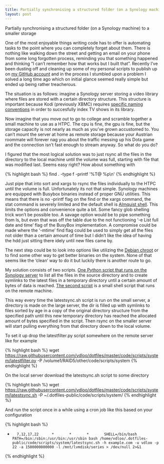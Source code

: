 ```yaml
---
title: Partially synchronising a structured folder (on a Synology machine) to a smaller storage
layout: post
---
```

Partially synchronising a structured folder (on a Synology machine) to
a smaller storage

One of the most enjoyable things writing code has to offer is automating
tasks to the point where you can completely forget about them. There is
nothing like walking down the street and getting an email on your phone
from some long forgotten process, reminding you that something happened
and thinking “I can’t remember how that works but I built that”. Recently
I’ve been dusting off and cleaning up some of my personal scripts to
publish up on [my GitHub account](https://github.com/vdloo) and in the
process I stumbled upon a problem I solved a long time ago which on
initial glance seemed really simple but ended up being rather treacherous. 

The situation is as follows: imagine a Synology server storing a video
library where files are stored with a certain directory structure. This
structure is important because Kodi (previously XBMC) requires [specific
naming conventions](http://kodi.wiki/view/Naming_video_files/TV_shows) in
order to succesfully index TV shows in its library. 

Now imagine that you move out to go to college and scramble together
a small machine to use as a HTPC. The cpu is fine, the gpu is fine, but
the storage capacity is not nearly as much as you’ve grown accustomed to.
You can’t mount the server at home as remote storage because your Austrian
roommate will forever nag you about the traffic messing up his Dota game
and the connection isn’t fast enough to stream anyway. So what do you do?

I figured that the most logical solution was to just rsync all the files
in the directory to the local machine until the volume was full, starting
with file that was modified last. Seems easy right? How about something
with 

{% highlight bash %}
find . -type f -printf '%T@ %p\n'
{% endhighlight %}

Just pipe that into sort and xargs to rsync the files individually to the
HTPC until the volume is full. Unfortunately its not that simple. Synology
machines are equipped with Busybox binaries instead of proper GNU
utilities. This means that there is no -printf flag on the find or the
xargs command, the stat command is severely limited and the default shell
is [Almquist shell](http://en.wikipedia.org/wiki/Almquist_shell). This
limits the options and convenience quite a bit. Some fancy glob shelling
trick won’t be possible too. A savage option would be to pipe something
from ls, but even that was off the table due to the not functioning ‘-e
List full date and time’  flag of the BusyBox implementation. A compromise
could be made where the ‘-mtime’ find flag could be used to simply get all
the files not older than a certain amount of time but I didn’t like the
idea of having the hdd just sitting there idely until new files came by.

The next step could be to look into options like utilizing the [Debian
chroot](http://www.mdevries.org/synology_debian_chroot.html) or to find
some other way to get better binaries on the system. None of that seems
like the ‘clean’ way to do it but luckily there is another route to go.

My solution consists of two scripts. [One Python script that runs on the
Synology
server](https://github.com/vdloo/dotfiles/blob/master/code/scripts/system/latestfilter.py)
to list all the files in the source directory and to create symlinks to
the latest files in a temporary directory until a certain amount of bytes
of data is reached. [The second
script](https://github.com/vdloo/dotfiles/blob/master/code/scripts/system/latestsync.sh)
is a small shell script that runs on the remote machine.

This way every time the latestsync.sh script is run on the small server,
a directory is made on the large server, the dir is filled up with
symlinks to files sorted by age in a copy of the original directory
structure from the specified path until this new temporary directory has
reached the allocated amount of bytes specified in the script. Then rsync
on the smaller server will start pulling everything from that directory
down to the local volume. 

To set it up drop the latestfilter.py script somewhere on the remote
server like for example

{% highlight bash %}
wget https://raw.githubusercontent.com/vdloo/dotfiles/master/code/scripts/system/latestfilter.py -P /volume1/RAID5/other/code/scripts/system
{% endhighlight %}

On the local server download the latestsync.sh script to some directory

{% highlight bash %}
wget https://raw.githubusercontent.com/vdloo/dotfiles/master/code/scripts/system/latestsync.sh -P ~/.dotfiles-public/code/scripts/system/
{% endhighlight %}

And run the script once in a while using a cron job like this based on
your configuration

{% highlight bash %}
*       7,12,17,22      *       *       *       SHELL=/bin/bash PATH=/bin:/sbin:/usr/bin:/usr/sbin bash /home/vdloo/.dotfiles-public/code/scripts/system/latestsync.sh -h example.com -u vdloo -p 22 -a 1500000000000 -l /mnt/lvmdisk/series > /dev/null 2>&1
{% endhighlight %}
